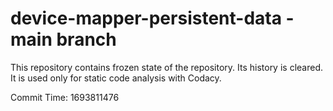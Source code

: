 # device-mapper-persistent-data - main branch

This repository contains frozen state of the repository.
Its history is cleared. It is used only for static code
analysis with Codacy.

Commit Time: 1693811476